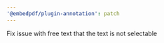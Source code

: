 ```yaml
---
'@embedpdf/plugin-annotation': patch
---
```


Fix issue with free text that the text is not selectable
